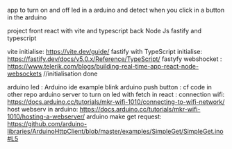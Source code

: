 app to turn on and off led in a arduino and detect when you click in a button in the arduino

project
front react with vite and typescript
back Node Js fastify and typescript

vite initialise: https://vite.dev/guide/
fastify with TypeScript initialise: https://fastify.dev/docs/v5.0.x/Reference/TypeScript/
fastyfy webshocket : https://www.telerik.com/blogs/building-real-time-app-react-node-websockets //initialisation done

arduino led : Arduino ide example blink
arduino push button : cf code in other repo
arduino server to turn on led with fetch in react : 
            connection wifi: https://docs.arduino.cc/tutorials/mkr-wifi-1010/connecting-to-wifi-network/
            host webserv in arduino: https://docs.arduino.cc/tutorials/mkr-wifi-1010/hosting-a-webserver/
arduino make get request: https://github.com/arduino-libraries/ArduinoHttpClient/blob/master/examples/SimpleGet/SimpleGet.ino#L5
